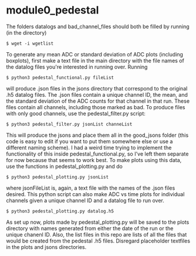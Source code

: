 # module0_pedestal
The folders datalogs and bad_channel_files should both be filled by running (in the directory)
```
$ wget -i wgetlist
```
To generate any mean ADC or standard deviation of ADC plots (including boxplots), first make a text file in the main directory with the file names of the datalog files you're interested in running over. Running
```
$ python3 pedestal_functional.py fileList
```
will produce .json files in the jsons directory that correspond to the original .h5 datalog files. The .json files contain a unique channel ID, the mean, and the standard deviation of the ADC counts for that channel in that run. These files contain all channels, including those marked as bad. To produce files with only good channels, use the pedestal_filter.py script:
```
$ python3 pedestal_filter.py jsonList channeList
```
This will produce the jsons and place them all in the good_jsons folder (this code is easy to edit if you want to put them somewhere else or use a different naming scheme). I had a weird time trying to implement the functionality of this inside pedestal_functional.py, so I've left them separate for now because that seems to work best. To make plots using this data, use the functions in pedestal_plotting.py and do 
```
$ python3 pedestal_plotting.py jsonList
```
where jsonFileList is, again, a text file with the names of the .json files desired. This python script can also make ADC vs time plots for individual channels given a unique channel ID and a datalog file to run over. 
```
$ python3 pedestal_plotting.py datalog.h5
```
As set up now, plots made by pedestal_plotting.py will be saved to the plots directory with names generated from either the date of the run or the unique chanenl ID. Also, the list files in this repo are lists of all the files that would be created from the pedestal .h5 files. Disregard placeholder textfiles in the plots and jsons directories.

